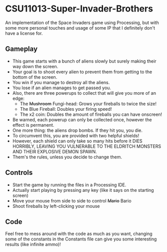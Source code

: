 # CSU11013-Super-Invader-Brothers
An implementation of the Space Invaders game using Processing, but with some more personal touches and usage of some IP that I definitely don't have a license for.

## Gameplay
* This game starts with a bunch of aliens slowly but surely making their way down the screen.
* Your goal is to shoot every alien to prevent them from getting to the bottom of the screen.
* You win if you manage to destroy all the aliens.
* You lose if an alien manages to get passed you.
* Also, there are three powerups to collect that will give you more of an edge:
     * The ~~Mushroom~~ Fungi-head: Grows your fireballs to twice the size!
     * The Blue Fireball: Doubles your firing speed!
     * The x2 coin: Doubles the amount of fireballs you can have onscreen!
* Be warned, each powerup can only be collected once, however the effect is permanent.
* One more thing: the aliens drop bombs. If they hit you, you die.
* To circumvent this, you are provided with two helpful shields!
* However, each shield can only take so many hits before it DIES HORRIBLY, LEAVING YOU VULNERABLE TO THE ELDRITCH MONSTERS AND THEIR EXPLOSIVE DEMON SPAWN.
* Them's the rules, unless you decide to change them.

## Controls
* Start the game by running the files in a Processing IDE.
* Actually start playing by pressing any key (like it says on the starting screen)
* Move your mouse from side to side to control ~~Mario~~ Bario
* Shoot fireballs by left-clicking your mouse

## Code
Feel free to mess around with the code as much as you want, changing some of the constants in the Constants file can give you some interesting results (like infinite ammo)!
